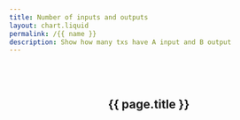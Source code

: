 ```yaml
---
title: Number of inputs and outputs
layout: chart.liquid
permalink: /{{ name }}
description: Show how many txs have A input and B output
---
```


<br><br>
<h2 style="text-align:center">{{ page.title }}</h2>
<canvas id="myChart" width="100%"></canvas>
<script>
var labels = {{ site.data.stats.in_out.labels | join: "','" | prepend: "['" | append : "']"}};
var values = {{ site.data.stats.in_out.values | join: "," | prepend: "[" | append: "]"}};
var ctx = document.getElementById("myChart").getContext('2d');
var myChart = new Chart(ctx, {
    type: 'pie',
    data: {
        labels: labels,
        datasets: [{
            label: '#in-#out',
            data: values,
            backgroundColor: rainbowPalette,
            fill: true,
        }]
    },
    options: window.optionsForPercentage
});
</script>
